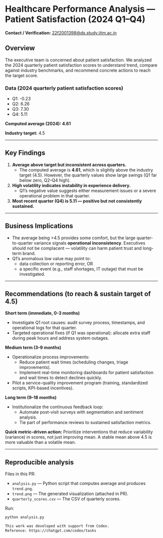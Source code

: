 # Healthcare Performance Analysis — Patient Satisfaction (2024 Q1–Q4)

**Contact / Verification:** 22f2001398@ds.study.iitm.ac.in

## Overview
The executive team is concerned about patient satisfaction. We analyzed the 2024 quarterly patient satisfaction scores to understand trend, compare against industry benchmarks, and recommend concrete actions to reach the target score.

### Data (2024 quarterly patient satisfaction scores)
- Q1: -0.23  
- Q2: 6.26  
- Q3: 7.30  
- Q4: 5.11  

**Computed average (2024): 4.61**

**Industry target:** 4.5

---

## Key Findings
1. **Average above target but inconsistent across quarters.**  
   - The computed average is **4.61**, which is slightly above the industry target (4.5). However, the quarterly values show large swings (Q1 far below zero, Q2–Q4 high).
2. **High volatility indicates instability in experience delivery.**  
   - Q1’s negative value suggests either measurement issues or a severe operational problem in that quarter.
3. **Most recent quarter (Q4) is 5.11 — positive but not consistently sustained.**

---

## Business Implications
- The average being >4.5 provides some comfort, but the large quarter-to-quarter variance signals **operational inconsistency**. Executives should not be complacent — volatility can harm patient trust and long-term brand.
- Q1’s anomalous low value may point to:
  - data collection or reporting error, OR
  - a specific event (e.g., staff shortages, IT outage) that must be investigated.

---

## Recommendations (to reach & sustain target of 4.5)
**Short term (immediate, 0-3 months)**
- Investigate Q1 root causes: audit survey process, timestamps, and operational logs for that quarter.
- Targeted operational fixes (if Q1 was operational): allocate extra staff during peak hours and address system outages.

**Medium term (3–9 months)**
- Operationalize process improvements:
  - Reduce patient wait times (scheduling changes, triage improvements).
  - Implement real-time monitoring dashboards for patient satisfaction and wait times to detect declines quickly.
- Pilot a service-quality improvement program (training, standardized scripts, KPI-based incentives).

**Long term (9–18 months)**
- Institutionalize the continuous feedback loop:
  - Automate post-visit surveys with segmentation and sentiment analysis.
  - Tie part of performance reviews to sustained satisfaction metrics.

**Quick metric-driven action:** Prioritize interventions that reduce variability (variance) in scores, not just improving mean. A stable mean above 4.5 is more valuable than a volatile mean.

---

## Reproducible analysis
Files in this PR:
- `analysis.py` — Python script that computes average and produces `trend.png`.
- `trend.png` — The generated visualization (attached in PR).
- `quarterly_scores.csv` — The CSV of quarterly scores.

Run:
```bash
python analysis.py

This work was developed with support from Codex.  
Reference: https://chatgpt.com/codex/tasks
